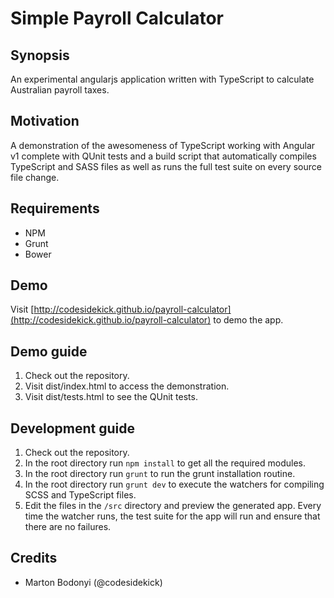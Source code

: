 # Simple Payroll Calculator

## Synopsis
An experimental angularjs application written with TypeScript to calculate Australian payroll taxes.

## Motivation
A demonstration of the awesomeness of TypeScript working with Angular v1 complete with QUnit tests and a build script
that automatically compiles TypeScript and SASS files as well as runs the full test suite on every source file change.

## Requirements
* NPM
* Grunt
* Bower

## Demo
Visit [http://codesidekick.github.io/payroll-calculator](http://codesidekick.github.io/payroll-calculator) to demo the
app.

## Demo guide
1. Check out the repository.
2. Visit dist/index.html to access the demonstration.
3. Visit dist/tests.html to see the QUnit tests.

## Development guide
1. Check out the repository.
2. In the root directory run `npm install` to get all the required modules.
3. In the root directory run `grunt` to run the grunt installation routine.
4. In the root directory run `grunt dev` to execute the watchers for compiling SCSS and TypeScript files.
5. Edit the files in the `/src` directory and preview the generated app. Every time the watcher runs, the test suite for
   the app will run and ensure that there are no failures.

## Credits
* Marton Bodonyi (@codesidekick)